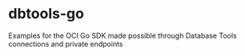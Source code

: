# dbtools-go
Examples for the OCI Go SDK made possible through Database Tools connections and private endpoints
